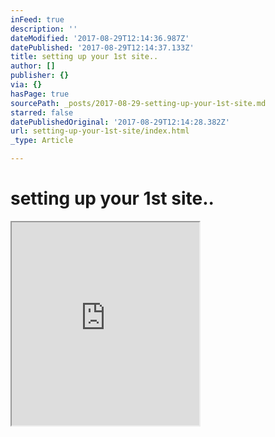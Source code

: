```yaml
---
inFeed: true
description: ''
dateModified: '2017-08-29T12:14:36.987Z'
datePublished: '2017-08-29T12:14:37.133Z'
title: setting up your 1st site..
author: []
publisher: {}
via: {}
hasPage: true
sourcePath: _posts/2017-08-29-setting-up-your-1st-site.md
starred: false
datePublishedOriginal: '2017-08-29T12:14:28.382Z'
url: setting-up-your-1st-site/index.html
_type: Article

---
```

# setting up your 1st site..

<iframe src="https://the-grid.github.io/ed-userhtml/?g=eJwlzUsKwjAQANCrhDlAR5G6kKZLQXBpFy7zmZpAYkoyYejtFb3Ae1Ncq8mkJHoOGsbzAVSg-Aqs4XQcQbXqNATmrV0QRWTYS-duaXAlI2VLHjfz9Hf7uC7mBurH2VI9VQ1fzKRUZO0pNVeJ3vOE_3H-AMvvKdg" height="325" style=""></iframe>